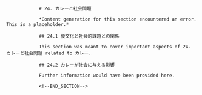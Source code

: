 
                # 24. カレーと社会問題
                
                *Content generation for this section encountered an error. This is a placeholder.*
                
                ## 24.1 食文化と社会的課題との関係
                
                This section was meant to cover important aspects of 24. カレーと社会問題 related to カレー.
                
                ## 24.2 カレーが社会に与える影響
                
                Further information would have been provided here.
                
                <!--END_SECTION-->
                